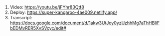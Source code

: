 1. Video: https://youtu.be/jFYhr83Qtf8
2. Deploy: https://super-kangaroo-4ae009.netlify.app/
3. Transcript: https://docs.google.com/document/d/1akw3UtJoy0yzUzhhMg7aThHBIiFbEDMvRER5XvSVcyc/edit#
